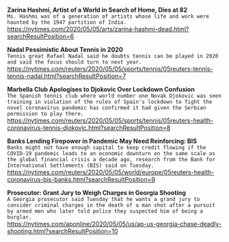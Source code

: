 **Zarina Hashmi, Artist of a World in Search of Home, Dies at 82**\
`Ms. Hashmi was of a generation of artists whose life and work were haunted by the 1947 partition of India.`\
https://nytimes.com/2020/05/05/arts/zarina-hashmi-dead.html?searchResultPosition=6

**Nadal Pessimistic About Tennis in 2020**\
`Tennis great Rafael Nadal said he doubts tennis can be played in 2020 and said the focus should turn to next year.`\
https://nytimes.com/reuters/2020/05/05/sports/tennis/05reuters-tennis-tennis-nadal.html?searchResultPosition=7

**Marbella Club Apologises to Djokovic Over Lockdown Confusion**\
`The Spanish tennis club where world number one Novak Djokovic was seen training in violation of the rules of Spain's lockdown to fight the novel coronavirus pandemic has confirmed it had given the Serbian permission to play there.`\
https://nytimes.com/reuters/2020/05/05/sports/tennis/05reuters-health-coronavirus-tennis-djokovic.html?searchResultPosition=8

**Banks Lending Firepower in Pandemic May Need Reinforcing: BIS**\
`Banks might not have enough capital to keep credit flowing if the COVID-19 pandemic leads to an economic downturn on the same scale as the global financial crisis a decade ago, research from the Bank for International Settlements (BIS) said on Tuesday.`\
https://nytimes.com/reuters/2020/05/05/world/europe/05reuters-health-coronavirus-bis-banks.html?searchResultPosition=9

**Prosecutor: Grant Jury to Weigh Charges in Georgia Shooting**\
`A Georgia prosecutor said Tuesday that he wants a grand jury to consider criminal charges in the death of a man shot after a pursuit by armed men who later told police they suspected him of being a burglar. `\
https://nytimes.com/aponline/2020/05/05/us/ap-us-georgia-chase-deadly-shooting.html?searchResultPosition=10

